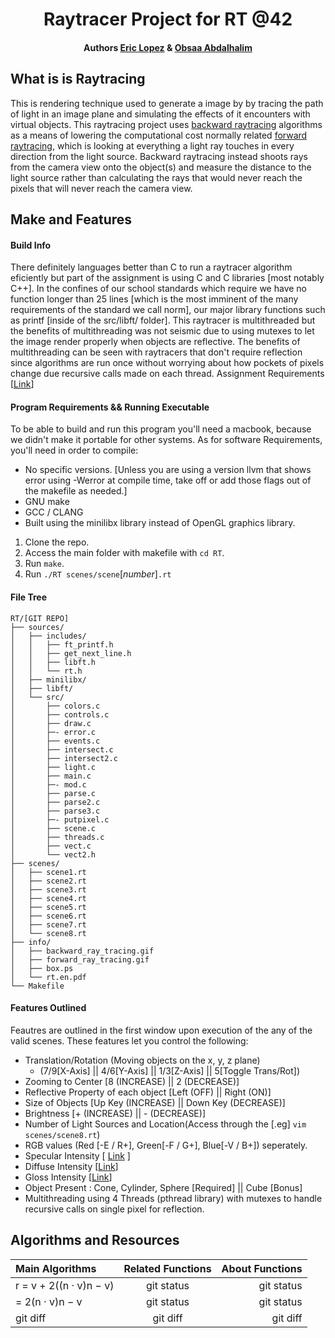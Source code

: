 <h1 align="center">Raytracer Project for RT @42</h1> 
<h4 align="center">Authors <a href="https://github.com/elopez17" target="blank">Eric Lopez</a> & <a href="https://github.com/obsaa" target="blank">Obsaa Abdalhalim</a></h4>


## What is is Raytracing
This is rendering technique used to generate a image by by tracing the path of light in an image plane and simulating the  effects of it encounters with virtual objects. This raytracing project uses <a href="https://github.com/elopez17/RT/blob/master/info/backward_ray_tracing.gif">backward raytracing</a> algorithms as a means of lowering the computational cost normally related <a href="https://github.com/elopez17/RT/blob/master/info/backward_ray_tracing.gif">forward raytracing</a>, which is looking at everything a light ray touches in every direction from the light source. Backward raytracing instead shoots rays from the camera view onto the object(s) and measure the distance to the light source rather than calculating the rays that would never reach the pixels that will never reach the camera view.


## Make and Features
#### Build Info
There definitely languages better than C to run a raytracer algorithm eficiently but part of the assignment is using C and C libraries [most notably C++]. In the confines of our school standards which require we have no function longer than 25 lines [which is the most imminent of the many requirements of the standard we call norm], our major library functions such as printf [inside of the src/libft/ folder]. This raytracer is multithreaded but the benefits of multithreading was not seismic due to using mutexes to let the image render properly when objects are reflective. The benefits of multithreading can be seen with raytracers that don't require reflection since algorithms are run once without worrying about how pockets of pixels change due recursive calls made on each thread. Assignment Requirements [<a href="https://cdn.intra.42.fr/pdf/pdf/964/rt.en.pdf" target="blank">Link</a>]


#### Program Requirements && Running Executable
To be able to build and run this program you'll need a macbook, because we didn't make it portable for other systems. As for software Requirements, you'll need in order to compile:

* No specific versions. [Unless you are using a version llvm that shows error using -Werror at compile time, take off or add those flags out of the makefile as needed.] 
* GNU make
* GCC / CLANG
* Built using the minilibx library instead of OpenGL graphics library.

1. Clone the repo.
2. Access the main folder with makefile with  `cd RT`.
3. Run  `make`.
4. Run  `./RT scenes/scene`[*number*]`.rt`


#### File Tree
```
RT/[GIT REPO]
├── sources/
│   ├── includes/
│   │   ├── ft_printf.h
│   │   ├── get_next_line.h
│   │   ├── libft.h
│   │   └── rt.h
│   ├── minilibx/
│   ├── libft/
│   └── src/
│       ├── colors.c
│       ├── controls.c
│       ├── draw.c
│       ├─- error.c
│       ├── events.c
│       ├── intersect.c
│       ├── intersect2.c
│       ├── light.c
│       ├── main.c
│       ├─- mod.c
│       ├── parse.c
│       ├── parse2.c
│       ├── parse3.c
│       ├─- putpixel.c
│       ├── scene.c
│       ├── threads.c
│       ├── vect.c
│       └── vect2.h
├── scenes/
│   ├── scene1.rt
│   ├── scene2.rt
│   ├── scene3.rt
│   ├── scene4.rt
│   ├── scene5.rt
│   ├── scene6.rt
│   ├── scene7.rt
│   └── scene8.rt
├── info/
│   ├── backward_ray_tracing.gif
│   ├── forward_ray_tracing.gif
│   ├── box.ps
│   └── rt.en.pdf
└── Makefile

```


#### Features Outlined
Feautres are outlined in the first window upon execution of the any of the valid scenes. These features let you control the following:
* Translation/Rotation (Moving objects on the x, y, z plane)
	* (7/9[X-Axis] || 4/6[Y-Axis] || 1/3[Z-Axis] || 5[Toggle Trans/Rot])
* Zooming to Center [8 (INCREASE) || 2 (DECREASE)]
* Reflective Property of each object [Left (OFF) || Right (ON)]
* Size of Objects [Up Key (INCREASE) || Down Key (DECREASE)]
* Brightness [+ (INCREASE) || - (DECREASE)]
* Number of Light Sources and Location(Access through the [.eg]  `vim scenes/scene8.rt`)
* RGB values (Red [-E / R+], Green[-F / G+], Blue[-V / B+]) seperately.
* Specular Intensity [ <a href="https://en.wikipedia.org/wiki/Specular_reflection" target="">Link</a> ]
* Diffuse Intensity [<a href="https://en.wikipedia.org/wiki/Diffuse_reflection" target="">Link</a>]
* Gloss Intensity [<a href="http://www.raytracegroundup.com/downloads/Chapter25.pdf" target="">Link</a>]
* Object Present : Cone, Cylinder, Sphere [Required] || Cube [Bonus]
* Multithreading using 4 Threads (pthread library) with mutexes to handle recursive calls on single pixel for reflection.


## Algorithms and Resources
| Main Algorithms | Related Functions | About Functions |
| :---            |     :---:      |          ---: |
| r = v + 2((n · v)n − v) | git status     | git status    |
| = 2(n · v)n − v   | git status     | git status    |
| git diff     | git diff       | git diff      |
